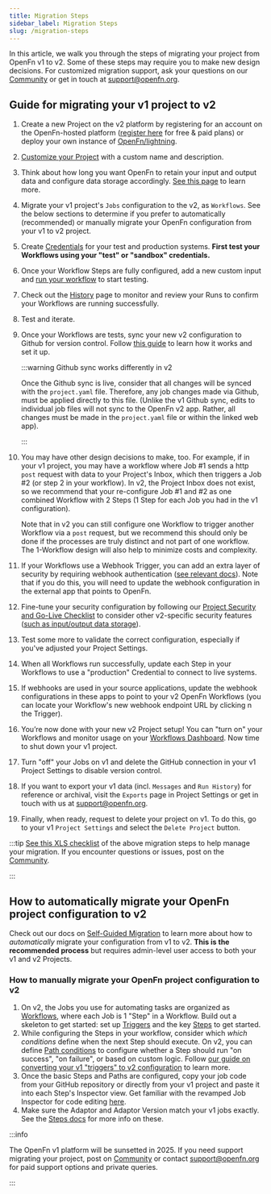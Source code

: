 ```yaml
---
title: Migration Steps
sidebar_label: Migration Steps
slug: /migration-steps
---
```


In this article, we walk you through the steps of migrating your project from
OpenFn v1 to v2. Some of these steps may require you to make new design
decisions. For customized migration support, ask your questions on our
[Community](https://.community.openfn.org) or get in touch at
[support@openfn.org](mailto://support@openfn.org).

## Guide for migrating your v1 project to v2

1. Create a new Project on the v2 platform by registering for an account on the
   OpenFn-hosted platform ([register here](https://www.openfn.org/pricing) for
   free & paid plans) or deploy your own instance of
   [OpenFn/lightning](https://github.com/OpenFn/lightning).
2. [Customize your Project](../manage-projects/platform-mgmt.md) with a custom
   name and description.
3. Think about how long you want OpenFn to retain your input and output data and
   configure data storage accordingly.
   [See this page](../manage-projects/io-data-storage.md) to learn more.
4. Migrate your v1 project's `Jobs` configuration to the v2, as `Workflows`. See
   the below sections to determine if you prefer to automatically (recommended)
   or manually migrate your OpenFn configuration from your v1 to v2 project.
5. Create [Credentials](../build/credentials.md) for your test and production
   systems. **First test your Workflows using your "test" or "sandbox"
   credentials.**
6. Once your Workflow Steps are fully configured, add a new custom input and
   [run your workflow](../build/steps/step-editor.md) to start testing.
7. Check out the [History](../monitor-history/activity-history.md) page to
   monitor and review your Runs to confirm your Workflows are running
   successfully.
8. Test and iterate.
9. Once your Workflows are tests, sync your new v2 configuration to Github for
   version control. Follow [this guide](../manage-projects/link-to-gh.md) to
   learn how it works and set it up.

   :::warning Github sync works differently in v2

   Once the Github sync is live, consider that all changes will be synced with
   the `project.yaml` file. Therefore, any job changes made via Github, must be
   applied directly to this file. (Unlike the v1 Github sync, edits to
   individual job files will not sync to the OpenFn v2 app. Rather, all changes
   must be made in the `project.yaml` file or within the linked web app).

   :::

10. You may have other design decisions to make, too. For example, if in your v1
    project, you may have a workflow where Job #1 sends a http `post` request
    with data to your Project's Inbox, which then triggers a Job #2 (or step 2
    in your workflow). In v2, the Project Inbox does not exist, so we recommend
    that your re-configure Job #1 and #2 as one combined Workflow with 2 Steps
    (1 Step for each Job you had in the v1 configuration).

    Note that in v2 you can still configure one Workflow to trigger another
    Workflow via a `post` request, but we recommend this should only be done if
    the processes are truly distinct and not part of one workflow. The
    1-Workflow design will also help to minimize costs and complexity.

11. If your Workflows use a Webhook Trigger, you can add an extra layer of
    security by requiring webhook authentication
    ([see relevant docs](../manage-projects/webhook-auth.md)). Note that if you
    do this, you will need to update the webhook configuration in the external
    app that points to OpenFn.
12. Fine-tune your security configuration by following our
    [Project Security and Go-Live Checklist](https://docs.google.com/document/d/1XtiiKszeK5MAltPyqvlL4KCjkHC87YYlX8OPh6fZn4c/edit?usp=sharing)
    to consider other v2-specific security features
    ([such as input/output data storage](docs/manage-projects/io-data-storage.md)).
13. Test some more to validate the correct configuration, especially if you've
    adjusted your Project Settings.
14. When all Workflows run successfully, update each Step in your Workflows to
    use a "production" Credential to connect to live systems.
15. If webhooks are used in your source applications, update the webhook
    configurations in these apps to point to your v2 OpenFn Workflows (you can
    locate your Workflow's new webhook endpoint URL by clicking n the Trigger).
16. You’re now done with your new v2 Project setup! You can "turn on" your
    Workflows and monitor usage on your
    [Workflows Dashboard](../manage-projects/workflow-dashboard.md). Now time to
    shut down your v1 project.
17. Turn "off" your Jobs on v1 and delete the GitHub connection in your v1
    Project Settings to disable version control.
18. If you want to export your v1 data (incl. `Messages` and `Run History`) for
    reference or archival, visit the `Exports` page in Project Settings or get
    in touch with us at [support@openfn.org](mailto://support@openfn.org).
19. Finally, when ready, request to delete your project on v1. To do this, go to
    your v1 `Project Settings` and select the `Delete Project` button.

:::tip
[See this XLS checklist](https://docs.google.com/spreadsheets/d/1pTw5_PZ0RNad-haqw_ydel5ka4ezSxcfF71un7Sga5I/edit?usp=sharing)
of the above migration steps to help manage your migration. If you encounter
questions or issues, post on the [Community](https://community.openfn.org).

:::

## How to automatically migrate your OpenFn project configuration to v2

Check out our docs on
[Self-Guided Migration](../migration/automated-migration.md) to learn more about
how to _automatically_ migrate your configuration from v1 to v2. **This is the
recommended process** but requires admin-level user access to both your v1 and
v2 Projects.

### How to manually migrate your OpenFn project configuration to v2

1. On v2, the Jobs you use for automating tasks are organized as
   [Workflows](../tutorials/tutorial.md), where each Job is 1 "Step" in a
   Workflow. Build out a skeleton to get started: set up
   [Triggers](../build/triggers.md) and the key
   [Steps](https://docs.openfn.org/documentation/build/steps) to get started.
2. While configuring the Steps in your workflow, consider which _which
   conditions_ define when the next Step should execute. On v2, you can define
   [Path conditions](https://docs.openfn.org/documentation/build/paths) to
   configure whether a Step should run "on success", "on failure", or based on
   custom logic. Follow
   [our guide on converting your v1 "triggers" to v2 configuration](../migration/converting-triggers.md)
   to learn more.
3. Once the basic Steps and Paths are configured, copy your job code from your
   GitHub repository or directly from your v1 project and paste it into each
   Step's Inspector view. Get familiar with the revamped Job Inspector for code
   editing [here](../build/steps/step-editor.md).
4. Make sure the Adaptor and Adaptor Version match your v1 jobs exactly. See the
   [Steps docs](../build/steps/step-editor.md) for more info on these.

:::info

The OpenFn v1 platform will be sunsetted in 2025. If you need support migrating
your project, post on [Community](https://community.openfn.org) or contact
[support@openfn.org](mailto://support@openfn.org) for paid support options and
private queries.

:::
